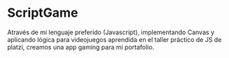 # ScriptGame
Através de mi lenguaje preferido (Javascript), implementando Canvas y aplicando lógica para videojuegos aprendida en el taller práctico de JS de platzi, creamos una app gaming para mi portafolio.
